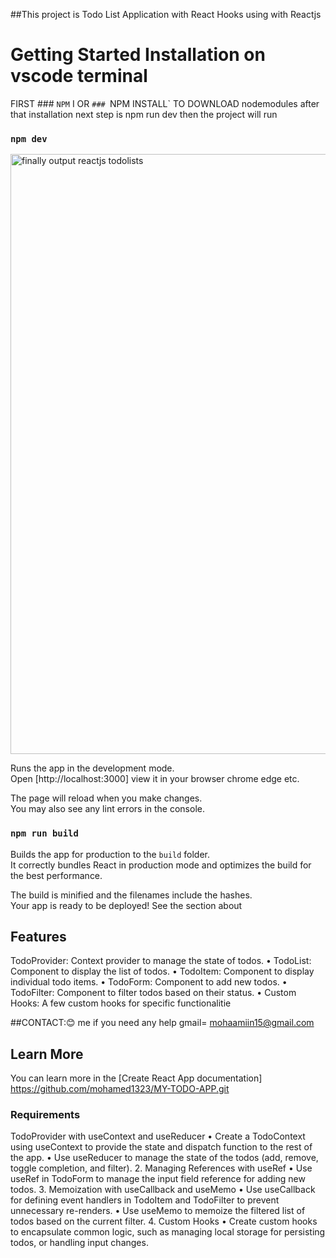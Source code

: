 ##This project is Todo List Application with React Hooks  using  with Reactjs
# Getting Started Installation on vscode terminal
FIRST ### `NPM` I OR `### `NPM INSTALL` TO DOWNLOAD nodemodules
after that installation  next step is npm run dev   then the  project will run
### `npm dev`
<img width="960" alt="finally output reactjs todolists" src="https://github.com/mohamed1323/MY-TODO-APP/assets/114732963/82dc3f6a-51ff-4b4f-a8c5-7a162147ffef">



Runs the app in the development mode.\
Open [http://localhost:3000] view it in your browser chrome edge etc.

The page will reload when you make changes.\
You may also see any lint errors in the console.

### `npm run build`
Builds the app for production to the `build` folder.\
It correctly bundles React in production mode and optimizes the build for the best performance.

The build is minified and the filenames include the hashes.\
Your app is ready to be deployed!
See the section about


## Features
TodoProvider: Context provider to manage the state of todos.
• TodoList: Component to display the list of todos.
• TodoItem: Component to display individual todo items.
• TodoForm: Component to add new todos.
• TodoFilter: Component to filter todos based on their status.
• Custom Hooks: A few custom hooks for specific functionalitie

 ##CONTACT:😊 me if you need any help 
gmail= mohaamiin15@gmail.com

## Learn More

You can learn more in the [Create React App documentation]
https://github.com/mohamed1323/MY-TODO-APP.git

### Requirements
TodoProvider with useContext and useReducer
• Create a TodoContext using useContext to provide the state and dispatch function to the 
rest of the app.
• Use useReducer to manage the state of the todos (add, remove, toggle completion, and 
filter).
2. Managing References with useRef
• Use useRef in TodoForm to manage the input field reference for adding new todos.
3. Memoization with useCallback and useMemo
• Use useCallback for defining event handlers in TodoItem and TodoFilter to prevent 
unnecessary re-renders.
• Use useMemo to memoize the filtered list of todos based on the current filter.
4. Custom Hooks
• Create custom hooks to encapsulate common logic, such as managing local storage for 
persisting todos, or handling input changes.






